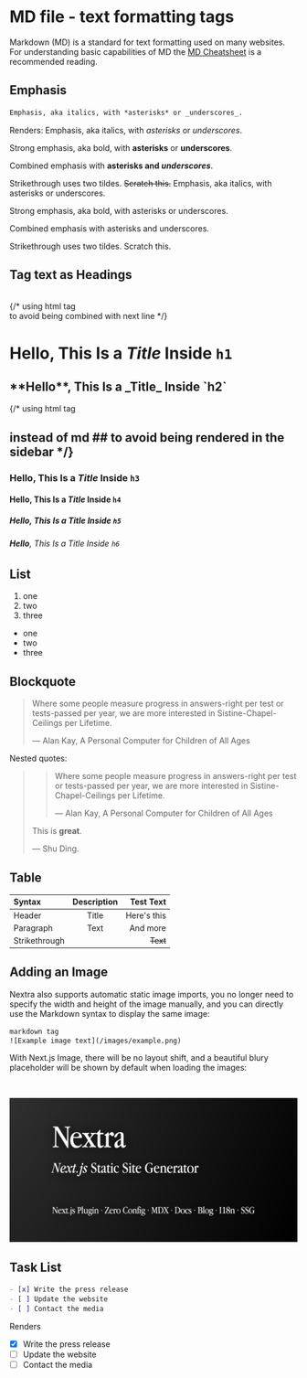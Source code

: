 # MD file - text formatting tags
Markdown (MD) is a standard for text formatting used on many websites.
For understanding basic capabilities of MD the [MD Cheatsheet](https://github.com/adam-p/markdown-here/wiki/Markdown-Cheatsheet) is a recommended reading.

## Emphasis

````markdown
Emphasis, aka italics, with *asterisks* or _underscores_.
````
Renders:
Emphasis, aka italics, with *asterisks* or _underscores_.


Strong emphasis, aka bold, with **asterisks** or __underscores__.

Combined emphasis with **asterisks and _underscores_**.

Strikethrough uses two tildes. ~~Scratch this.~~
Emphasis, aka italics, with asterisks or underscores.

Strong emphasis, aka bold, with asterisks or underscores.

Combined emphasis with asterisks and underscores.

Strikethrough uses two tildes. Scratch this.

## Tag text as Headings

<br />
{/* using html tag <br> to avoid being combined with next line */}

# **Hello**, This Is a _Title_ Inside `h1`

<h2>**Hello**, This Is a _Title_ Inside `h2`</h2>
{/* using html tag <h2> instead of md ## to avoid being rendered in the sidebar */}

### **Hello**, This Is a _Title_ Inside `h3`

#### **Hello**, This Is a _Title_ Inside `h4`

##### **Hello**, This Is a _Title_ Inside `h5`

###### **Hello**, This Is a _Title_ Inside `h6`

## List

1. one
2. two
3. three

- one
- two
- three

## Blockquote

> Where some people measure progress in answers-right per test or tests-passed per year, we are more interested in Sistine-Chapel-Ceilings per Lifetime.
>
> — Alan Kay, A Personal Computer for Children of All Ages

Nested quotes:

> > Where some people measure progress in answers-right per test or tests-passed per year, we are more interested in Sistine-Chapel-Ceilings per Lifetime.
> >
> > — Alan Kay, A Personal Computer for Children of All Ages
>
> This is **great**.
>
> — Shu Ding.

## Table

| Syntax        | Description |   Test Text |
| :------------ | :---------: | ----------: |
| Header        |    Title    | Here's this |
| Paragraph     |    Text     |    And more |
| Strikethrough |             |    ~~Text~~ |

## Adding an Image

Nextra also supports automatic static image imports, you no longer need to specify the width and height of the image manually,
and you can directly use the Markdown syntax to display the same image:

```
markdown tag
![Example image text](/images/example.png)
```

With Next.js Image, there will be no layout shift, and a beautiful blury placeholder will be shown by default when loading the images:

<br />

![Nextra](../../public/og.png)

## Task List

```markdown
- [x] Write the press release
- [ ] Update the website
- [ ] Contact the media
```

Renders

- [x] Write the press release
- [ ] Update the website
- [ ] Contact the media
